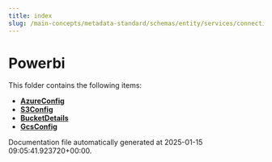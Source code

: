 ```yaml
---
title: index
slug: /main-concepts/metadata-standard/schemas/entity/services/connections/dashboard/powerbi
---
```


# Powerbi

This folder contains the following items:

- [**AzureConfig**](/main-concepts/metadata-standard/schemas/entity/services/connections/dashboard/powerbi/azureconfig)
- [**S3Config**](/main-concepts/metadata-standard/schemas/entity/services/connections/dashboard/powerbi/s3config)
- [**BucketDetails**](/main-concepts/metadata-standard/schemas/entity/services/connections/dashboard/powerbi/bucketdetails)
- [**GcsConfig**](/main-concepts/metadata-standard/schemas/entity/services/connections/dashboard/powerbi/gcsconfig)


Documentation file automatically generated at 2025-01-15 09:05:41.923720+00:00.
